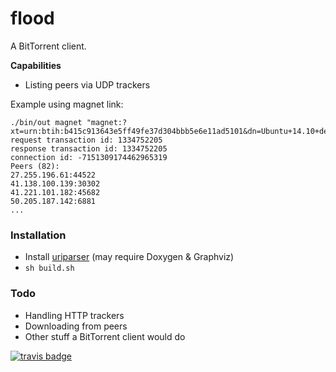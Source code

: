 # flood

A BitTorrent client.

**Capabilities**
- Listing peers via UDP trackers

Example using magnet link:
```
./bin/out magnet "magnet:?xt=urn:btih:b415c913643e5ff49fe37d304bbb5e6e11ad5101&dn=Ubuntu+14.10+desktop++x64&tr=udp%3A%2F%2Ftracker.openbittorrent.com%3A80&tr=udp%3A%2F%2Fopen.demonii.com%3A1337&tr=udp%3A%2F%2Ftracker.coppersurfer.tk%3A6969&tr=udp%3A%2F%2Fexodus.desync.com%3A6969"
request transaction id: 1334752205
response transaction id: 1334752205
connection id: -7151309174462965319
Peers (82):
27.255.196.61:44522
41.138.100.139:30302
41.221.101.182:45682
50.205.187.142:6881
...
```

### Installation

- Install [uriparser](http://uriparser.sourceforge.net/) (may require Doxygen & Graphviz)
- `sh build.sh`

### Todo

- Handling HTTP trackers
- Downloading from peers
- Other stuff a BitTorrent client would do

[![travis badge](https://api.travis-ci.org/augustt198/flood.svg)](https://travis-ci.org/augustt198/flood)
